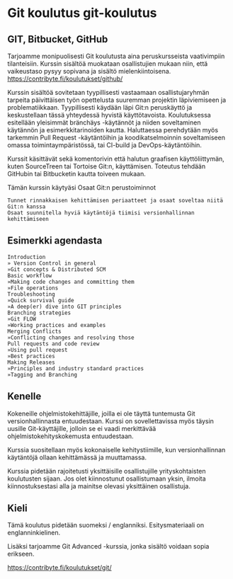 # Git koulutus git-koulutus
## GIT, Bitbucket, GitHub
Tarjoamme monipuolisesti Git koulutusta aina peruskursseista vaativimpiin tilanteisiin. Kurssin sisältöä muokataan osallistujien mukaan niin, että vaikeustaso pysyy sopivana ja sisältö mielenkiintoisena.
https://contribyte.fi/koulutukset/github/

Kurssin sisältöä sovitetaan tyypillisesti vastaamaan osallistujaryhmän tarpeita päivittäisen työn opettelusta suuremman projektin läpiviemiseen ja problematiikkaan. Tyypillisesti käydään läpi Git:n peruskäyttö ja keskustellaan tässä yhteydessä hyvistä käyttötavoista. Koulutuksessa esitellään yleisimmät bränchäys -käytännöt ja niiden soveltaminen käytännön ja esimerkkitarinoiden kautta. Haluttaessa perehdytään myös tarkemmin Pull Request -käytäntöihin ja koodikatselmoinnin soveltamiseen omassa toimintaympäristössä, tai CI-build ja DevOps-käytäntöihin.

Kurssit käsittävät sekä komentorivin että halutun graafisen käyttöliittymän, kuten SourceTreen tai Tortoise Git:n, käyttämisen. Toteutus tehdään GitHubin tai Bitbucketin kautta toiveen mukaan.

Tämän kurssin käytyäsi
Osaat Git:n perustoiminnot
```
Tunnet rinnakkaisen kehittämisen periaatteet ja osaat soveltaa niitä Git:n kanssa
Osaat suunnitella hyviä käytäntöjä tiimisi versionhallinnan kehittämiseen
```


## Esimerkki agendasta

```
Introduction
» Version Control in general
»Git concepts & Distributed SCM
Basic workflow
»Making code changes and committing them
»File operations
Troubleshooting
»Quick survival guide
»A deep(er) dive into GIT principles
Branching strategies
»Git FLOW
»Working practices and examples
Merging Conflicts
»Conflicting changes and resolving those
Pull requests and code review
»Using pull request
»Best practices
Making Releases
»Principles and industry standard practices
»Tagging and Branching
```

## Kenelle
Kokeneille ohjelmistokehittäjille, joilla ei ole täyttä tuntemusta Git versionhallinnasta entuudestaan. Kurssi on sovellettavissa myös täysin uusille Git-käyttäjille, jolloin se ei vaadi merkittävää ohjelmistokehityskokemusta entuudestaan.

Kurssia suositellaan myös kokonaiselle kehitystiimille, kun versionhallinnan käytäntöjä ollaan kehittämässä ja muuttamassa.

Kurssia pidetään rajoitetusti yksittäisille osallistujille yrityskohtaisten koulutusten sijaan. Jos olet kiinnostunut osallistumaan yksin, ilmoita kiinnostuksestasi alla ja mainitse olevasi yksittäinen osallistuja.

## Kieli
Tämä koulutus pidetään suomeksi / englanniksi. Esitysmateriaali on englanninkielinen.

Lisäksi tarjoamme Git Advanced -kurssia, jonka sisältö voidaan sopia erikseen.

https://contribyte.fi/koulutukset/git/
